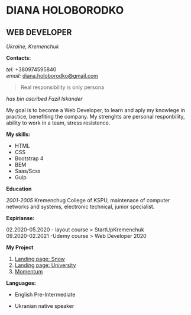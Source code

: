 # DIANA HOLOBORODKO
##  WEB DEVELOPER  
*Ukraine, Kremenchuk*   


**Contacts:**     

*tel:*   +380974595840  
*email:* diana.holoborodko@gmail.com 

>
>
>Real responsibility is only persona
>
>

*has bin ascribed Fazil Iskander*   


My goal is to become a Web Developer, to learn and aply my knowlege in practice, benefiting the company. My strenghts are personal responbility, ability to work in a team, stress resistence.


**My skills:**  

* HTML  
* CSS  
* Bootstrap 4  
* BEM  
* Saas/Scss  
* Gulp


**Education** 

_2001-2005_ Kremenchug College of KSPU,
maintenace of computer networks and systems, electronic technical, junior specialist.
 

**Expirianse:**

02.2020-05.2020 - layout course > StartUpKremenchuk\
09.2020-02.2021 -Udemy course > Web Developer 2020

**My Project**
1. [Landing page: Snow](https://diana2811-university.netlify.app)
2. [Landing page: University](https://diana2811-snow.netlify.app)
3. [Momentum](https://diana2811-momentum.netlify.app)

**Languages:**

- English Pre-Intermediate 

- Ukranian native speaker  